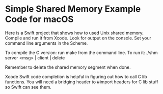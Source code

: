 # Simple Shared Memory Example Code for macOS

Here is a Swift project that shows how to used Unix shared memory. 
Compile and run it from Xcode. Look for output on the console.
Set your command line arguments in the Scheme.

To compile the C version: run make from the command line.
To run it: ./shm server &lt;msg&gt; | client | delete

Remember to delete the shared memory segment when done.

Xcode Swift code completion is helpful in figuring out how to call C lib functions.
You will need a bridging header to #import headers for C lib stuff so Swift can see them.

